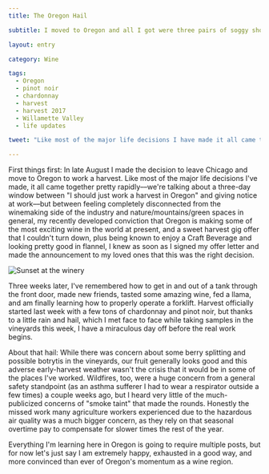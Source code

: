 ```yaml
---
title: The Oregon Hail

subtitle: I moved to Oregon and all I got were three pairs of soggy shoes

layout: entry

category: Wine

tags:
  - Oregon
  - pinot noir
  - chardonnay
  - harvest
  - harvest 2017
  - Willamette Valley
  - life updates

tweet: "Like most of the major life decisions I have made it all came together pretty rapidly."

---
```

First things first: In late August I made the decision to leave Chicago and move to Oregon to work a harvest. Like most of the major life decisions I've made, it all came together pretty rapidly––we're talking about a three-day window between "I should just work a harvest in Oregon" and giving notice at work––but between feeling completely disconnected from the winemaking side of the industry and nature/mountains/green spaces in general, my recently developed conviction that Oregon is making some of the most exciting wine in the world at present, and a sweet harvest gig offer that I couldn't turn down, plus being known to enjoy a Craft Beverage and looking pretty good in flannel, I knew as soon as I signed my offer letter and made the announcement to my loved ones that this was the right decision. 

![Sunset at the winery](/photos/alexanasunset.jpg "Sunset at the winery")

Three weeks later, I've remembered how to get in and out of a tank through the front door, made new friends, tasted some amazing wine, fed a llama, and am finally learning how to properly operate a forklift. Harvest officially started last week with a few tons of chardonnay and pinot noir, but thanks to a little rain and hail, which I met face to face while taking samples in the vineyards this week, I have a miraculous day off before the real work begins. 

About that hail: While there was concern about some berry splitting and possible botrytis in the vineyards, our fruit generally looks good and this adverse early-harvest weather wasn't the crisis that it would be in some of the places I've worked. Wildfires, too, were a huge concern from a general safety standpoint (as an asthma sufferer I had to wear a respirator outside a few times) a couple weeks ago, but I heard very little of the much-publicized concerns of "smoke taint" that made the rounds. Honestly the missed work many agriculture workers experienced due to the hazardous air quality was a much bigger concern, as they rely on that seasonal overtime pay to compensate for slower times the rest of the year. 

Everything I'm learning here in Oregon is going to require multiple posts, but for now let's just say I am extremely happy, exhausted in a good way, and more convinced than ever of Oregon's momentum as a wine region. 